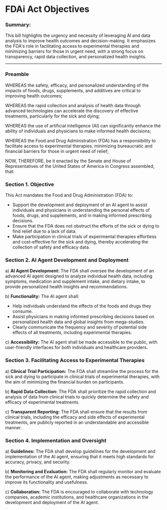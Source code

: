 # FDAi Act Objectives

### Summary:

This bill highlights the urgency and necessity of leveraging AI and data analysis to improve health outcomes and decision-making. It emphasizes the FDA's role in facilitating access to experimental therapies and minimizing barriers for those in urgent need, with a strong focus on transparency, rapid data collection, and personalized health insights.

---

### Preamble

WHEREAS the safety, efficacy, and personalized understanding of the impacts of foods, drugs, supplements, and additives are critical to improving health outcomes;

WHEREAS the rapid collection and analysis of health data through advanced technologies can accelerate the discovery of effective treatments, particularly for the sick and dying;

WHEREAS the use of artificial intelligence (AI) can significantly enhance the ability of individuals and physicians to make informed health decisions;

WHEREAS the Food and Drug Administration (FDA) has a responsibility to facilitate access to experimental therapies, minimizing bureaucratic and financial barriers for those in urgent need of relief;

NOW, THEREFORE, be it enacted by the Senate and House of Representatives of the United States of America in Congress assembled, that:

### Section 1. Objective

This Act mandates the Food and Drug Administration (FDA) to:
- Support the development and deployment of an AI agent to assist individuals and physicians in understanding the personal effects of foods, drugs, and supplements, and in making informed prescribing decisions.
- Ensure that the FDA does not obstruct the efforts of the sick or dying to find relief due to a lack of data.
- Make participation in clinical trials of experimental therapies effortless and cost-effective for the sick and dying, thereby accelerating the collection of safety and efficacy data.

### Section 2. AI Agent Development and Deployment

a) **AI Agent Development:** The FDA shall oversee the development of an advanced AI agent designed to analyze individual health data, including symptoms, medication and supplement intake, and dietary intake, to provide personalized health insights and recommendations.

b) **Functionality:** The AI agent shall:
- Help individuals understand the effects of the foods and drugs they consume.
- Assist physicians in making informed prescribing decisions based on personalized health data and global insights from mega-studies.
- Clearly communicate the frequency and severity of potential side effects of all treatments, including experimental therapies.

c) **Accessibility:** The AI agent shall be made accessible to the public, with user-friendly interfaces for both individuals and healthcare providers.

### Section 3. Facilitating Access to Experimental Therapies

a) **Clinical Trial Participation:** The FDA shall streamline the process for the sick and dying to participate in clinical trials of experimental therapies, with the aim of minimizing the financial burden on participants.

b) **Rapid Data Collection:** The FDA shall prioritize the rapid collection and analysis of data from clinical trials to quickly determine the safety and efficacy of experimental treatments.

c) **Transparent Reporting:** The FDA shall ensure that the results from clinical trials, including the efficacy and side effects of experimental treatments, are publicly reported in an understandable and accessible manner.

### Section 4. Implementation and Oversight

a) **Guidelines:** The FDA shall develop guidelines for the development and implementation of the AI agent, ensuring that it meets high standards for accuracy, privacy, and security.

b) **Monitoring and Evaluation:** The FDA shall regularly monitor and evaluate the performance of the AI agent, making adjustments as necessary to improve its functionality and usefulness.

c) **Collaboration:** The FDA is encouraged to collaborate with technology companies, academic institutions, and healthcare organizations in the development and deployment of the AI agent.
